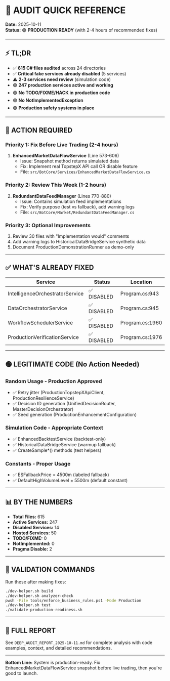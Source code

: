 # 🚀 AUDIT QUICK REFERENCE

**Date:** 2025-10-11  
**Status:** 🟢 **PRODUCTION READY** (with 2-4 hours of recommended fixes)

---

## ⚡ TL;DR

- ✅ **615 C# files audited** across 24 directories
- ✅ **Critical fake services already disabled** (5 services)
- ⚠️ **2-3 services need review** (simulation code)
- 🟢 **247 production services active and working**
- 🟢 **No TODO/FIXME/HACK in production code**
- 🟢 **No NotImplementedException**
- 🟢 **Production safety systems in place**

---

## 🎯 ACTION REQUIRED

### Priority 1: Fix Before Live Trading (2-4 hours)

1. **EnhancedMarketDataFlowService** (Line 573-606)
   - Issue: Snapshot method returns simulated data
   - Fix: Implement real TopstepX API call OR disable feature
   - File: `src/BotCore/Services/EnhancedMarketDataFlowService.cs`

### Priority 2: Review This Week (1-2 hours)

2. **RedundantDataFeedManager** (Lines 770-880)
   - Issue: Contains simulation feed implementations
   - Fix: Verify purpose (test vs fallback), add warning logs
   - File: `src/BotCore/Market/RedundantDataFeedManager.cs`

### Priority 3: Optional Improvements

3. Review 30 files with "Implementation would" comments
4. Add warning logs to HistoricalDataBridgeService synthetic data
5. Document ProductionDemonstrationRunner as demo-only

---

## ✅ WHAT'S ALREADY FIXED

| Service | Status | Location |
|---------|--------|----------|
| IntelligenceOrchestratorService | ✅ DISABLED | Program.cs:943 |
| DataOrchestratorService | ✅ DISABLED | Program.cs:945 |
| WorkflowSchedulerService | ✅ DISABLED | Program.cs:1960 |
| ProductionVerificationService | ✅ DISABLED | Program.cs:1976 |

---

## 🟢 LEGITIMATE CODE (No Action Needed)

### Random Usage - Production Approved
- ✅ Retry jitter (ProductionTopstepXApiClient, ProductionResilienceService)
- ✅ Decision ID generation (UnifiedDecisionRouter, MasterDecisionOrchestrator)
- ✅ Seed generation (ProductionEnhancementConfiguration)

### Simulation Code - Appropriate Context
- ✅ EnhancedBacktestService (backtest-only)
- ✅ HistoricalDataBridgeService (warmup fallback)
- ✅ CreateSample*() methods (test helpers)

### Constants - Proper Usage
- ✅ ESFallbackPrice = 4500m (labeled fallback)
- ✅ DefaultHighVolumeLevel = 5500m (default constant)

---

## 📊 BY THE NUMBERS

- **Total Files:** 615
- **Active Services:** 247
- **Disabled Services:** 14
- **Hosted Services:** 50
- **TODO/FIXME:** 0
- **NotImplemented:** 0
- **Pragma Disable:** 2

---

## 🔧 VALIDATION COMMANDS

Run these after making fixes:

```bash
./dev-helper.sh build
./dev-helper.sh analyzer-check
pwsh -File tools/enforce_business_rules.ps1 -Mode Production
./dev-helper.sh test
./validate-production-readiness.sh
```

---

## 📄 FULL REPORT

See `DEEP_AUDIT_REPORT_2025-10-11.md` for complete analysis with code examples, context, and detailed recommendations.

---

**Bottom Line:** System is production-ready. Fix EnhancedMarketDataFlowService snapshot before live trading, then you're good to launch.
